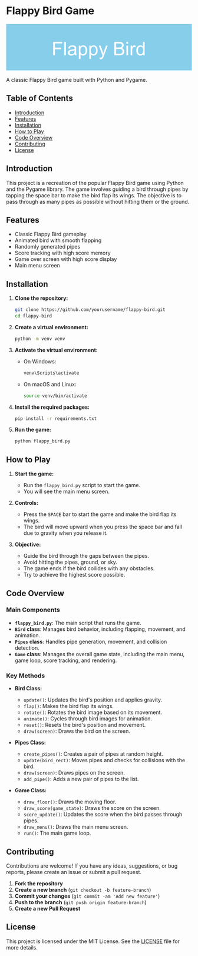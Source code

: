 # Flappy Bird Game

![Flappy Bird](./imgs/flappy_bird_banner.png)

A classic Flappy Bird game built with Python and Pygame.

## Table of Contents

- [Introduction](#introduction)
- [Features](#features)
- [Installation](#installation)
- [How to Play](#how-to-play)
- [Code Overview](#code-overview)
- [Contributing](#contributing)
- [License](#license)

## Introduction

This project is a recreation of the popular Flappy Bird game using Python and the Pygame library. The game involves guiding a bird through pipes by tapping the space bar to make the bird flap its wings. The objective is to pass through as many pipes as possible without hitting them or the ground.

## Features

- Classic Flappy Bird gameplay
- Animated bird with smooth flapping
- Randomly generated pipes
- Score tracking with high score memory
- Game over screen with high score display
- Main menu screen

## Installation

1. **Clone the repository:**
    ```sh
    git clone https://github.com/yourusername/flappy-bird.git
    cd flappy-bird
    ```

2. **Create a virtual environment:**
    ```sh
    python -m venv venv
    ```

3. **Activate the virtual environment:**
    - On Windows:
        ```sh
        venv\Scripts\activate
        ```
    - On macOS and Linux:
        ```sh
        source venv/bin/activate
        ```

4. **Install the required packages:**
    ```sh
    pip install -r requirements.txt
    ```

5. **Run the game:**
    ```sh
    python flappy_bird.py
    ```

## How to Play

1. **Start the game:**
   - Run the `flappy_bird.py` script to start the game.
   - You will see the main menu screen.

2. **Controls:**
   - Press the `SPACE` bar to start the game and make the bird flap its wings.
   - The bird will move upward when you press the space bar and fall due to gravity when you release it.

3. **Objective:**
   - Guide the bird through the gaps between the pipes.
   - Avoid hitting the pipes, ground, or sky.
   - The game ends if the bird collides with any obstacles.
   - Try to achieve the highest score possible.

## Code Overview

### Main Components

- **`flappy_bird.py`**: The main script that runs the game.
- **`Bird` class**: Manages bird behavior, including flapping, movement, and animation.
- **`Pipes` class**: Handles pipe generation, movement, and collision detection.
- **`Game` class**: Manages the overall game state, including the main menu, game loop, score tracking, and rendering.

### Key Methods

- **Bird Class:**
  - `update()`: Updates the bird's position and applies gravity.
  - `flap()`: Makes the bird flap its wings.
  - `rotate()`: Rotates the bird image based on its movement.
  - `animate()`: Cycles through bird images for animation.
  - `reset()`: Resets the bird's position and movement.
  - `draw(screen)`: Draws the bird on the screen.

- **Pipes Class:**
  - `create_pipes()`: Creates a pair of pipes at random height.
  - `update(bird_rect)`: Moves pipes and checks for collisions with the bird.
  - `draw(screen)`: Draws pipes on the screen.
  - `add_pipe()`: Adds a new pair of pipes to the list.

- **Game Class:**
  - `draw_floor()`: Draws the moving floor.
  - `draw_score(game_state)`: Draws the score on the screen.
  - `score_update()`: Updates the score when the bird passes through pipes.
  - `draw_menu()`: Draws the main menu screen.
  - `run()`: The main game loop.

## Contributing

Contributions are welcome! If you have any ideas, suggestions, or bug reports, please create an issue or submit a pull request.

1. **Fork the repository**
2. **Create a new branch** (`git checkout -b feature-branch`)
3. **Commit your changes** (`git commit -am 'Add new feature'`)
4. **Push to the branch** (`git push origin feature-branch`)
5. **Create a new Pull Request**

## License

This project is licensed under the MIT License. See the [LICENSE](LICENSE) file for more details.
